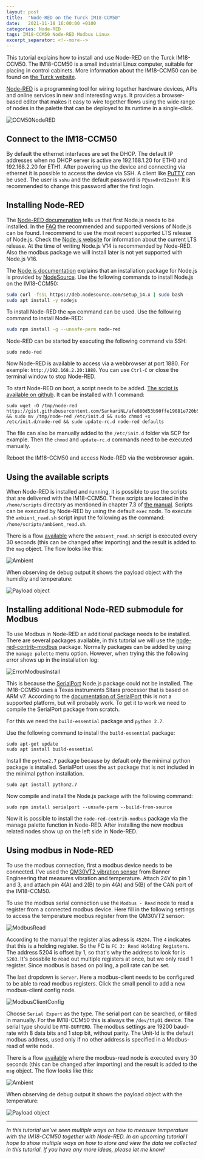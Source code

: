 ```yaml
---
layout: post
title:  "Node-RED on the Turck IM18-CCM50"
date:   2021-11-18 16:00:00 +0100
categories: Node-RED
tags: IM18-CCM50 Node-RED Modbus Linux
excerpt_separator: <!--more-->
---
```

This tutorial explains how to install and use Node-RED on the Turck IM18-CCM50. The IM18-CCM50 is a small industrial Linux computer, suitable for placing in control cabinets. More information about the IM18-CCM50 can be found on [the Turck website](https://www.turck.de/en/product/100022405).

[Node-RED](https://nodered.org/) is a programming tool for wiring together hardware devices, APIs and online services in new and interesting ways. It provides a browser-based editor that makes it easy to wire together flows using the wide range of nodes in the palette that can be deployed to its runtime in a single-click.

![CCM50NodeRED](/assets/img/CCM50NodeRed.png)


<!--more-->

## Connect to the IM18-CCM50
By default the ethernet interfaces are set the DHCP. The default IP addresses when no DHCP server is active are 192.168.1.20 for ETH0 and 192.168.2.20 for ETH1. After powering up the device and connecting via ethernet it is possible to access the device via SSH. A client like [PuTTY](https://www.putty.org/) can be used. The user is `sshu` and the default password is `P@ssw0rd12ssh!` It is recommended to change this password after the first login. 

## Installing Node-RED
The [Node-RED documenation](https://nodered.org/docs/getting-started/local) tells us that first Node.js needs to be installed. In the [FAQ](https://nodered.org/docs/faq/node-versions) the recommended and supported versions of Node.js can be found. I recommend to use the most recent supported LTS release of Node.js. Check the [Node.js website](https://nodejs.org/en/about/releases/) for information about the current LTS release. At the time of writing Node.js V14 is recommended by Node-RED. Also the modbus package we will install later is not yet supported with Node.js V16.

The [Node.js documentation](https://nodejs.org/en/download/package-manager/#debian-and-ubuntu-based-linux-distributions) explains that an installation package for Node.js is provided by [NodeSource](https://github.com/nodesource/distributions/blob/master/README.md#installation-instructions). Use the following commands to install Node.js on the IM18-CCM50:
```bash
sudo curl -fsSL https://deb.nodesource.com/setup_14.x | sudo bash -
sudo apt install -y nodejs
```

To install Node-RED the `npm` command can be used. Use the following command to install Node-RED:
```bash
sudo npm install -g --unsafe-perm node-red
```

Node-RED can be started by executing the following command via SSH:
```
sudo node-red
```

Now Node-RED is available to access via a webbrowser at port 1880. For example: `http://192.168.2.20:1880`. You can use `Ctrl-C` or close the terminal window to stop Node-RED.

To start Node-RED on boot, a script needs to be added. [The script is available on github](https://gist.github.com/SankariNL/afe080d53b90ffe19081e720b569a319). It can be installed with 1 command:
```
sudo wget -O /tmp/node-red https://gist.githubusercontent.com/SankariNL/afe080d53b90ffe19081e720b569a319/raw && sudo mv /tmp/node-red /etc/init.d && sudo chmod +x /etc/init.d/node-red && sudo update-rc.d node-red defaults
```
The file can also be manually added to the `/etc/init.d` folder via SCP for example. Then the `chmod` and `update-rc.d` commands need to be executed manually. 

Reboot the IM18-CCM50 and access Node-RED via the webbrowser again.

## Using the available scripts
When Node-RED is installed and running, it is possible to use the scripts that are delivered with the IM18-CCM50. These scripts are located in the `/home/scripts` directory as mentioned in chapter 7.3 of [the manual](https://www.turck.nl/attachment/100023797.pdf). Scripts can be executed by Node-RED by using the default `exec` node. To execute the `ambient_read.sh` script input the following as the command: `/home/scripts/ambient_read.sh`. 

There is a flow [available](https://flows.nodered.org/flow/64631bb920110a0fb6db3e0c8c765735) where the `ambient_read.sh` script is executed every 30 seconds (this can be changed after importing) and the result is added to the `msg` object. The flow looks like this:

![Ambient](/assets/img/Ambient_read-flow.png)

When observing de debug output it shows the payload object with the humidity and temperature:

![Payload object](/assets/img/PayloadObject.png)

## Installing additional Node-RED submodule for Modbus
To use Modbus in Node-RED an additional package needs to be installed. There are several packages available, in this tutorial we will use the [node-red-contrib-modbus](https://flows.nodered.org/node/node-red-contrib-modbus) package. Normally packages can be added by using the `manage palette` menu option. However, when trying this the following error shows up in the installation log: 

![ErrorModbusInstall](/assets/img/ErrorModbusInstall.png)

This is because the [SerialPort](https://www.npmjs.com/package/serialport) Node.js package could not be installed. The IM18-CCM50 uses a Texas instruments Sitara processor that is based on ARM v7. According to the [documentation of SerialPort](https://serialport.io/docs/guide-platform-support) this is not a supported platform, but will probably work. To get it to work we need to compile the SerialPort package from scratch. 

For this we need the `build-essential` package and `python 2.7`.

Use the following command to install the `build-essential` package:
```
sudo apt-get update
sudo apt install build-essential
```

Install the `python2.7` package because by default only the minimal python package is installed. SerialPort uses the `ast` package that is not included in the minimal python installation.
```
sudo apt install python2.7
```

Now compile and install the Node.js package with the following command:
```
sudo npm install serialport --unsafe-perm --build-from-source
```

Now it is possible to install the `node-red-contrib-modbus` package via the manage palette function in Node-RED. After installing the new modbus related nodes show up on the left side in Node-RED.

## Using modbus in Node-RED
To use the modbus connection, first a modbus device needs to be connected. I've used the [QM30VT2 vibration sensor](https://www.bannerengineering.com/sg/en/products/part.806276.html) from Banner Engineering that measures vibration and temperature. Attach 24V to pin 1 and 3, and attach pin 4(A) and 2(B) to pin 4(A) and 5(B) of the CAN port of the IM18-CCM50.

To use the modbus serial connection use the `Modbus - Read` node to read a register from a connected modbus device. Here fill in the following settings to access the temperature modbus register from the QM30VT2 sensor:

![ModbusRead](/assets/img/ModbusRead.png)

According to the manual the register alias adress is `45204`. The `4` indicates that this is a holding register. So the FC is `FC 3: Read Holding Registers`. The address 5204 is offset by 1, so that's why the address to look for is `5203`. It's possbile to read out multiple registers at once, but we only read 1 register. Since modbus is based on polling, a poll rate can be set.

The last dropdown is `Server`. Here a modbus-client needs to be configured to be able to read modbus registers. Click the small pencil to add a new modbus-client config node.

![ModbusClientConfig](/assets/img/ModbusClientNode.png)

Choose `Serial Expert` as the type. The serial port can be searched, or filled in manually. For the IM18-CCM50 this is always the `/dev/ttyO1` device. The serial type should be `RTU-BUFFERD`. The modbus settings are 19200 baud-rate with 8 data bits and 1 stop bit, without parity. The Unit-Id is the default modbus address, used only if no other address is specified in a Modbus-read of write node.

There is a flow [available](https://flows.nodered.org/flow/32f5f77bf01728bb135d73c948fecb54) where the modbus-read node is executed every 30 seconds (this can be changed after importing) and the result is added to the `msg` object. The flow looks like this:

![Ambient](/assets/img/Ambient_read-flow.png)

When observing de debug output it shows the payload object with the temperature:

![Payload object](/assets/img/PayloadObjectModbus.png)

---

*In this tutorial we've seen multiple ways on how to measure temperature with the IM18-CCM50 together with Node-RED. In an upcoming tutorial I hope to show multiple ways on how to store and view the data we collected in this tutorial. If you have any more ideas, please let me know!*
